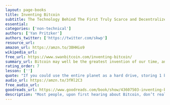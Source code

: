 ```yaml
---
layout: page-books
title: Inventing Bitcoin
subtitle: The Technology Behind The First Truly Scarce and Decentralized Money Explained
essential: 
categories: ['non-technical']
authors: ['Yan Pritzker']
authors_twitter: ['https://twitter.com/skwp']
resource_url: 
amazon_url: https://amzn.to/38HHio9
wikipedia_url: 
free_url: https://www.swanbitcoin.com/inventing-bitcoin/
summary_url: Bitcoin may well be the greatest invention of our time, and most people have no idea what it is, or how it works. Walking through its invention step by step, this short two hour read is critical before you invest. No technical expertise required! Read it, then share it with your loved ones.
rating_order: 7
lesson: ['']
quote: "If you could use the entire planet as a hard drive, storing 1 byte per atom, using stars as fuel, and cycling through 1 trillion keys per second, you'd need 37 octillion Earths to store it, and 237 billion suns to power the device capable of doing it, all of which would take you 3.6717 octodecillion years."
audio_url: https://amzn.to/3fRl2C3
free_audio_url: 
goodreads_url: https://www.goodreads.com/book/show/43607503-inventing-bitcoin
description: "Most people, upon first hearing about Bitcoin, don’t really understand it. Is it magical Internet money? Where does it come from? Who controls it? Why is it important? For Yan, understanding all the things that come together to make Bitcoin work - the physics, math, cryptography, game theory, economics, and computer science - was a profound moment. In this book, he hopes to share this knowledge with you in a very simple and easy to understand way. With nothing but a high school level math background, he will walk you through inventing bitcoin, step by step."
---
```

